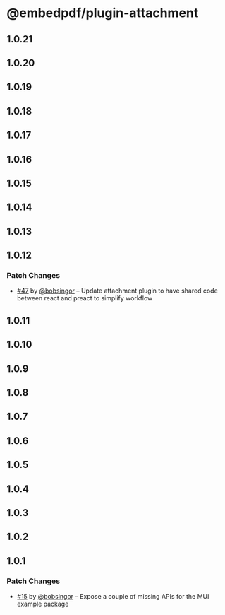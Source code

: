 # @embedpdf/plugin-attachment

## 1.0.21

## 1.0.20

## 1.0.19

## 1.0.18

## 1.0.17

## 1.0.16

## 1.0.15

## 1.0.14

## 1.0.13

## 1.0.12

### Patch Changes

- [#47](https://github.com/embedpdf/embed-pdf-viewer/pull/47) by [@bobsingor](https://github.com/bobsingor) – Update attachment plugin to have shared code between react and preact to simplify workflow

## 1.0.11

## 1.0.10

## 1.0.9

## 1.0.8

## 1.0.7

## 1.0.6

## 1.0.5

## 1.0.4

## 1.0.3

## 1.0.2

## 1.0.1

### Patch Changes

- [#15](https://github.com/embedpdf/embed-pdf-viewer/pull/15) by [@bobsingor](https://github.com/bobsingor) – Expose a couple of missing APIs for the MUI example package
